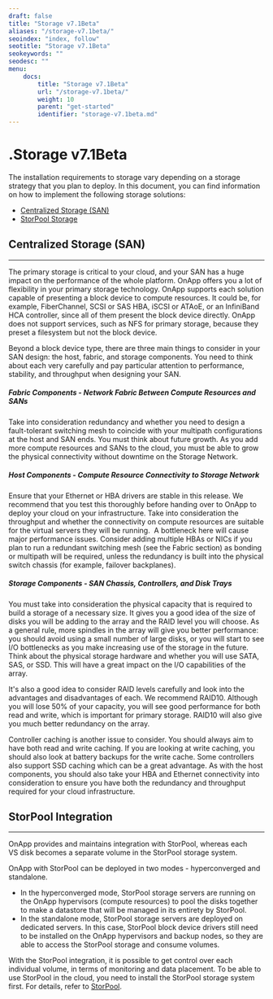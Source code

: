 ```yaml
---
draft: false
title: "Storage v7.1Beta"
aliases: "/storage-v7.1beta/"
seoindex: "index, follow"
seotitle: "Storage v7.1Beta"
seokeywords: ""
seodesc: ""
menu:
    docs:
        title: "Storage v7.1Beta"
        url: "/storage-v7.1beta/"
        weight: 10
        parent: "get-started"
        identifier: "storage-v7.1beta.md"
---
```

# .Storage v7.1Beta

The installation requirements to storage vary depending on a storage strategy that you plan to deploy. In this document, you can find information on how to implement the following storage solutions: 

-   [Centralized Storage (SAN)](#id-.Storagev7.1Beta-centralized_storage)
-   [StorPool Storage](#id-.Storagev7.1Beta-storpool)

## Centralized Storage (SAN)

------------------------------------------------------------------------

The primary storage is critical to your cloud, and your SAN has a huge impact on the performance of the whole platform. OnApp offers you a lot of flexibility in your primary storage technology. OnApp supports each solution capable of presenting a block device to compute resources. It could be, for example, FiberChannel, SCSI or SAS HBA, iSCSI or ATAoE, or an InfiniBand HCA controller, since all of them present the block device directly. OnApp does not support services, such as NFS for primary storage, because they preset a filesystem but not the block device.

Beyond a block device type, there are three main things to consider in your SAN design: the host, fabric, and storage components. You need to think about each very carefully and pay particular attention to performance, stability, and throughput when designing your SAN.

##### **Fabric Components - Network Fabric Between Compute Resources and SANs**

Take into consideration redundancy and whether you need to design a fault-tolerant switching mesh to coincide with your multipath configurations at the host and SAN ends. You must think about future growth. As you add more compute resources and SANs to the cloud, you must be able to grow the physical connectivity without downtime on the Storage Network.

##### **Host Components - Compute Resource Connectivity to Storage Network**

Ensure that your Ethernet or HBA drivers are stable in this release. We recommend that you test this thoroughly before handing over to OnApp to deploy your cloud on your infrastructure. Take into consideration the throughput and whether the connectivity on compute resources are suitable for the virtual servers they will be running.  A bottleneck here will cause major performance issues. Consider adding multiple HBAs or NICs if you plan to run a redundant switching mesh (see the Fabric section) as bonding or multipath will be required, unless the redundancy is built into the physical switch chassis (for example, failover backplanes).

##### **Storage Components - SAN Chassis, Controllers, and Disk Trays**

You must take into consideration the physical capacity that is required to build a storage of a necessary size. It gives you a good idea of the size of disks you will be adding to the array and the RAID level you will choose. As a general rule, more spindles in the array will give you better performance: you should avoid using a small number of large disks, or you will start to see I/O bottlenecks as you make increasing use of the storage in the future. Think about the physical storage hardware and whether you will use SATA, SAS, or SSD. This will have a great impact on the I/O capabilities of the array.

It's also a good idea to consider RAID levels carefully and look into the advantages and disadvantages of each. We recommend RAID10. Although you will lose 50% of your capacity, you will see good performance for both read and write, which is important for primary storage. RAID10 will also give you much better redundancy on the array.

Controller caching is another issue to consider. You should always aim to have both read and write caching. If you are looking at write caching, you should also look at battery backups for the write cache. Some controllers also support SSD caching which can be a great advantage. As with the host components, you should also take your HBA and Ethernet connectivity into consideration to ensure you have both the redundancy and throughput required for your cloud infrastructure.

## StorPool Integration

------------------------------------------------------------------------

OnApp provides and maintains integration with StorPool, whereas each VS disk becomes a separate volume in the StorPool storage system. 

OnApp with StorPool can be deployed in two modes - hyperconverged and standalone. 

-   In the hyperconverged mode, StorPool storage servers are running on the OnApp hypervisors (compute resources) to pool the disks together to make a datastore that will be managed in its entirety by StorPool.
-   In the standalone mode, StorPool storage servers are deployed on dedicated servers. In this case, StorPool block device drivers still need to be installed on the OnApp hypervisors and backup nodes, so they are able to access the StorPool storage and consume volumes.

With the StorPool integration, it is possible to get control over each individual volume, in terms of monitoring and data placement. To be able to use StorPool in the cloud, you need to install the StorPool storage system first. For details, refer to [StorPool](https://docs.onapp.com/in/storpool).


